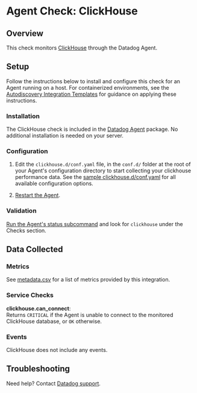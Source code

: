 # Agent Check: ClickHouse

## Overview

This check monitors [ClickHouse][1] through the Datadog Agent.

## Setup

Follow the instructions below to install and configure this check for an Agent running on a host. For containerized environments, see the [Autodiscovery Integration Templates][2] for guidance on applying these instructions.

### Installation

The ClickHouse check is included in the [Datadog Agent][3] package.
No additional installation is needed on your server.

### Configuration

1. Edit the `clickhouse.d/conf.yaml` file, in the `conf.d/` folder at the root of your Agent's configuration directory to start collecting your clickhouse performance data. See the [sample clickhouse.d/conf.yaml][4] for all available configuration options.

2. [Restart the Agent][5].

### Validation

[Run the Agent's status subcommand][6] and look for `clickhouse` under the Checks section.

## Data Collected

### Metrics

See [metadata.csv][7] for a list of metrics provided by this integration.

### Service Checks

**clickhouse.can_connect**:<br>
Returns `CRITICAL` if the Agent is unable to connect to the monitored ClickHouse database, or `OK` otherwise.

### Events

ClickHouse does not include any events.

## Troubleshooting

Need help? Contact [Datadog support][8].

[1]: https://clickhouse.yandex
[2]: https://docs.datadoghq.com/agent/autodiscovery/integrations
[3]: https://docs.datadoghq.com/agent/
[4]: https://github.com/DataDog/integrations-core/blob/master/clickhouse/datadog_checks/clickhouse/data/conf.yaml.example
[5]: https://docs.datadoghq.com/agent/guide/agent-commands/?tab=agentv6#start-stop-and-restart-the-agent
[6]: https://docs.datadoghq.com/agent/guide/agent-commands/?tab=agentv6#agent-status-and-information
[7]: https://github.com/DataDog/integrations-core/blob/master/clickhouse/metadata.csv
[8]: https://docs.datadoghq.com/help
